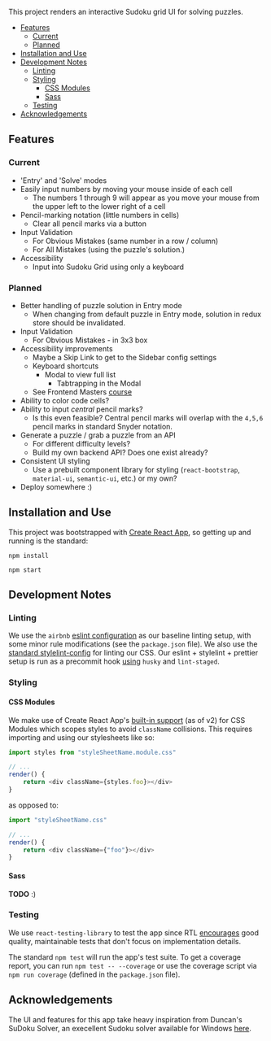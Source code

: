 This project renders an interactive Sudoku grid UI for solving puzzles.

- [Features](#Features)
  - [Current](#Current)
  - [Planned](#Planned)
- [Installation and Use](#Installation-and-Use)
- [Development Notes](#Development-Notes)
  - [Linting](#Linting)
  - [Styling](#Styling)
    - [CSS Modules](#CSS-Modules)
    - [Sass](#Sass)
  - [Testing](#Testing)
- [Acknowledgements](#Acknowledgements)

## Features

### Current

-   'Entry' and 'Solve' modes
-   Easily input numbers by moving your mouse inside of each cell
    -   The numbers 1 through 9 will appear as you move your mouse from the upper left to the lower right of a cell
-   Pencil-marking notation (little numbers in cells)
    -   Clear all pencil marks via a button
-   Input Validation
    -   For Obvious Mistakes (same number in a row / column)
    -   For All Mistakes (using the puzzle's solution.)
-   Accessibility
    -   Input into Sudoku Grid using only a keyboard

### Planned

-   Better handling of puzzle solution in Entry mode
    -   When changing from default puzzle in Entry mode, solution in redux store should be invalidated.
-   Input Validation
    -   For Obvious Mistakes - in 3x3 box
-   Accessibility improvements
    -   Maybe a Skip Link to get to the Sidebar config settings
    -   Keyboard shortcuts
        -   Modal to view full list
            -   Tabtrapping in the Modal
    -   See Frontend Masters [course](https://frontendmasters.com/courses/web-accessibility/)
-   Ability to color code cells?
-   Ability to input _central_ pencil marks?
    -   Is this even feasible? Central pencil marks will overlap with the `4,5,6` pencil marks in standard Snyder notation.
-   Generate a puzzle / grab a puzzle from an API
    -   For different difficulty levels?
    -   Build my own backend API? Does one exist already?
-   Consistent UI styling
    -   Use a prebuilt component library for styling (`react-bootstrap`, `material-ui`, `semantic-ui`, etc.) or my own?
-   Deploy somewhere :)

## Installation and Use

This project was bootstrapped with [Create React App](https://github.com/facebook/create-react-app), so getting up and running is the standard:

`npm install`

`npm start`

## Development Notes

### Linting

We use the `airbnb` [eslint configuration](https://github.com/airbnb/javascript/tree/master/packages/eslint-config-airbnb) as our baseline linting setup, with some minor rule modifications (see the `package.json` file). We also use the [standard stylelint-config](https://github.com/stylelint/stylelint-config-standard) for linting our CSS. Our eslint + stylelint + prettier setup is run as a precommit hook [using](https://medium.com/@bartwijnants/using-prettier-and-husky-to-make-your-commits-save-2960f55cd351) `husky` and `lint-staged`.

### Styling

#### CSS Modules

We make use of Create React App's [built-in support](https://facebook.github.io/create-react-app/docs/adding-a-css-modules-stylesheet) (as of v2) for CSS Modules which scopes styles to avoid `className` collisions. This requires importing and using our stylesheets like so:

```js
import styles from "styleSheetName.module.css"

// ...
render() {
    return <div className={styles.foo}></div>
}
```

as opposed to:

```js
import "styleSheetName.css"

// ...
render() {
    return <div className={"foo"}></div>
}
```

#### Sass

**TODO** :)

### Testing

We use `react-testing-library` to test the app since RTL [encourages](https://github.com/testing-library/react-testing-library#the-problem) good quality, maintainable tests that don't focus on implementation details.

The standard `npm test` will run the app's test suite. To get a coverage report, you can run `npm test -- --coverage` or use the coverage script via `npm run coverage` (defined in the `package.json` file).

## Acknowledgements

The UI and features for this app take heavy inspiration from Duncan's SuDoku Solver, an execellent Sudoku solver available for Windows [here](http://www.littlegogs.com/).
